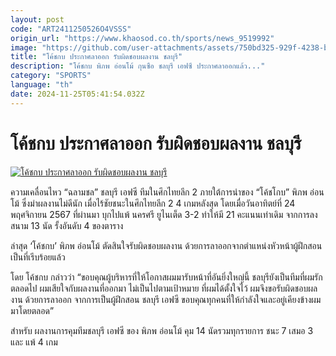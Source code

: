 ```yaml
---
layout: post
code: "ART2411250526O4VSSS"
origin_url: "https://www.khaosod.co.th/sports/news_9519992"
image: "https://github.com/user-attachments/assets/750bd325-929f-4238-b2fb-fa306dc8e78c"
title: "โค้ชกบ ประกาศลาออก รับผิดชอบผลงาน ชลบุรี"
description: "โค้ชกบ พิภพ อ่อนโม้ กุนซือ ชลบุรี เอฟซี ประกาศลาออกแล้ว..."
category: "SPORTS"
language: "th"
date: 2024-11-25T05:41:54.032Z
---
```


# โค้ชกบ ประกาศลาออก รับผิดชอบผลงาน ชลบุรี

[![โค้ชกบ ประกาศลาออก รับผิดชอบผลงาน ชลบุรี](https://www.khaosod.co.th/wpapp/uploads/2024/11/hjte.jpg "โค้ชกบ ประกาศลาออก รับผิดชอบผลงาน ชลบุรี")](https://www.khaosod.co.th/wpapp/uploads/2024/11/hjte.jpg)

ความเคลื่อนไหว “ฉลามชล” ชลบุรี เอฟซี ทีมในศึกไทยลีก 2 ภายใต้การนำของ “โค้ชโกบ” พิภพ อ่อนโม้ ซึ่งมำผลงานไม่ดีนัก เมื่อไร้ชัยชนะในศึกไทยลีก 2 4 เกมหลังสุด โดยเมื่อวันอาทิตย์ที่ 24 พฤศจิกายน 2567 ที่ผ่านมา บุกไปแพ้ นครศรี ยูไนเต็ด 3-2 ทำให้มี 21 คะแนนเท่าเดิม จากการลงสนาม 13 นัด รั้งอันดับ 4 ของตาราง

ล่าสุด ‘โค้ชกบ’ พิภพ อ่อนโม้ ตัดสินใจรับผิดชอบผลงาน ด้วยการลาออกจากตำแหน่งหัวหน้าผู้ฝึกสอน เป็นที่เรีบร้อยแล้ว

โดย โค้ชกบ กล่าวว่า “ขอบคุณผู้บริหารที่ให้โอกาสผมมารับหน้าที่อันยิ่งใหญ่นี้ ชลบุรียังเป็นทีมที่ผมรักตลอดไป ผมเสียใจกับผลงานที่ออกมา ไม่เป็นไปตามเป้าหมาย ที่ผมได้ตั้งใจไว้ ผมจึงขอรับผิดชอบผลงาน ด้วยการลาออก จากการเป็นผู้ฝึกสอน ชลบุรี เอฟซี ขอบคุณทุกคนที่ให้กำลังใจและอยู่เคียงข้างผมมาโดยตลอด”

สำหรับ ผลงานการคุมทีมชลบุรี เอฟซี ของ พิภพ อ่อนโม้ คุม 14 นัดรวมทุกรายการ ชนะ 7 เสมอ 3 และ แพ้ 4 เกม
